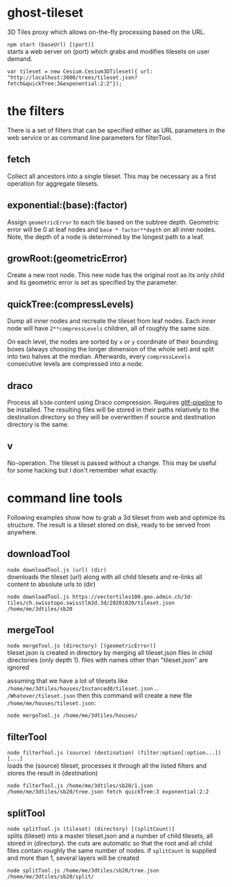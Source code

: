 # ghost-tileset

3D Tiles proxy which allows on-the-fly processing based on the URL.

`npm start (baseUrl) [(port)]` \
starts a web server on (port) which grabs and modifies tilesets on user demand.

```
var tileset = new Cesium.Cesium3DTileset({ url: "http://localhost:3000/trees/tileset.json?fetch&quickTree:3&exponential:2:2"});
```

# the filters

There is a set of filters that can be specified either as URL parameters in the web service or as command line parameters for filterTool.

## fetch

Collect all ancestors into a single tileset.
This may be necessary as a first operation for aggregate tilesets.

## exponential:(base):(factor)

Assign `geometricError` to each tile based on the subtree depth.
Geometric error will be 0 at leaf nodes and `base * factor**depth` on all inner nodes.
Note, the depth of a node is determined by the longest path to a leaf.

## growRoot:(geometricError)

Create a new root node.
This new node has the original root as its only child and its geometric error is set as specified by the parameter.

## quickTree:(compressLevels)

Dump all inner nodes and recreate the tileset from leaf nodes.
Each inner node will have `2**compressLevels` children, all of roughly the same size.

On each level, the nodes are sorted by `x` or `y` coordinate of their bounding boxes (always choosing the longer dimension of the whole set) and split into two halves at the median.
Afterwards, every `compressLevels` consecutive levels are compressed into a node.

## draco

Process all `b3dm` content using Draco compression.
Requires [gltf-pipeline](https://www.npmjs.com/package/gltf-pipeline) to be installed. The resulting files will be stored in their paths relatively to the destination directory so they will be overwritten if source and destination directory is the same.

## v

No-operation. The tileset is passed without a change.
This may be useful for some hacking but I don't remember what exactly.

# command line tools

Following examples show how to grab a 3d tileset from web and optimize its structure.
The result is a tileset stored on disk, ready to be served from anywhere.

## downloadTool
`node downloadTool.js (url) (dir)` \
downloads the tileset (url) along with all child tilesets and re-links all content to absolute urls to (dir)

```
node downloadTool.js https://vectortiles100.geo.admin.ch/3d-tiles/ch.swisstopo.swisstlm3d.3d/20201020/tileset.json /home/me/3dtiles/sb20
```

## mergeTool

`node mergeTool.js (directory) [(geometricError)]` \
tileset.json is created in directory by merging all tileset.json files in child directories (only depth 1).
files with names other than "tileset.json" are ignored

assuming that we have a lot of tilesets like `/home/me/3dtiles/houses/Instanced0/tileset.json` .. `/Whatever/tileset.json`
then this command will create a new file `/home/me/houses/tileset.json`:
```
node mergeTool.js /home/me/3dtiles/houses/
```


## filterTool
`node filterTool.js (source) (destination) (filter:option[:option...]) [...]` \
loads the (source) tileset, processes it through all the listed filters and stores the result in (destination)

```
node filterTool.js /home/me/3dtiles/sb20/1.json /home/me/3dtiles/sb20/tree.json fetch quickTree:3 exponential:2:2
```

## splitTool
`node splitTool.js (tileset) (directory) [(splitCount)]` \
splits (tileset) into a master tileset.json and a number of child tilesets, all stored in (directory).
the cuts are automatic so that the root and all child files contain roughly the same number of nodes.
if `splitCount` is supplied and more than 1, several layers will be created

```
node splitTool.js /home/me/3dtiles/sb20/tree.json /home/me/3dtiles/sb20/split/
```
